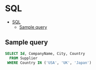 # SQL

<!--ts-->
* [SQL](sql.md#sql)
   * [Sample query](sql.md#sample-query)

<!-- Added by: runner, at: Tue May 25 13:24:07 UTC 2021 -->

<!--te-->

## Sample query

```sql
SELECT Id, CompanyName, City, Country
  FROM Supplier
 WHERE Country IN ('USA', 'UK', 'Japan')
```
